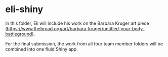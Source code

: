 eli-shiny
================

In this folder, Eli will include his work on the Barbara Kruger art piece (https://www.thebroad.org/art/barbara-kruger/untitled-your-body-battleground).

For the final submission, the work from all four team member folders will be combined into one fluid Shiny app.
